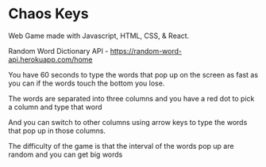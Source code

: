 # Chaos Keys

Web Game made with Javascript, HTML, CSS, & React.

Random Word Dictionary API - https://random-word-api.herokuapp.com/home

You have 60 seconds to type the words that pop up on the screen as fast as you can if the words touch the bottom you lose.

The words are separated into three columns and you have a red dot to pick a column and type that word

And you can switch to other columns using arrow keys to type the words that pop up in those columns.

The difficulty of the game is that the interval of the words pop up are random and you can get big words


